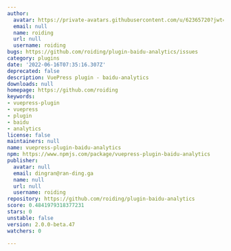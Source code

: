 ```yaml
---
author:
  avatar: https://private-avatars.githubusercontent.com/u/62365720?jwt=eyJhbGciOiJIUzI1NiIsInR5cCI6IkpXVCJ9.eyJpc3MiOiJnaXRodWIuY29tIiwiYXVkIjoicmF3LmdpdGh1YnVzZXJjb250ZW50LmNvbSIsImtleSI6ImtleTEiLCJleHAiOjE3MzQ2NTUxNDAsIm5iZiI6MTczNDY1Mzk0MCwicGF0aCI6Ii91LzYyMzY1NzIwIn0.eC6JJn0cQ3oE9FwAFIqX07wlJKtRGPRcmu7Vhsx9QXY&v=4
  email: null
  name: roiding
  url: null
  username: roiding
bugs: https://github.com/roiding/plugin-baidu-analytics/issues
category: plugins
date: '2022-06-16T07:35:16.307Z'
deprecated: false
description: VuePress plugin - baidu-analytics
downloads: null
homepage: https://github.com/roiding
keywords:
- vuepress-plugin
- vuepress
- plugin
- baidu
- analytics
license: false
maintainers: null
name: vuepress-plugin-baidu-analytics
npm: https://www.npmjs.com/package/vuepress-plugin-baidu-analytics
publisher:
  avatar: null
  email: dingran@ran-ding.ga
  name: null
  url: null
  username: roiding
repository: https://github.com/roiding/plugin-baidu-analytics
score: 0.4841979318377231
stars: 0
unstable: false
version: 2.0.0-beta.47
watchers: 0

---
```


